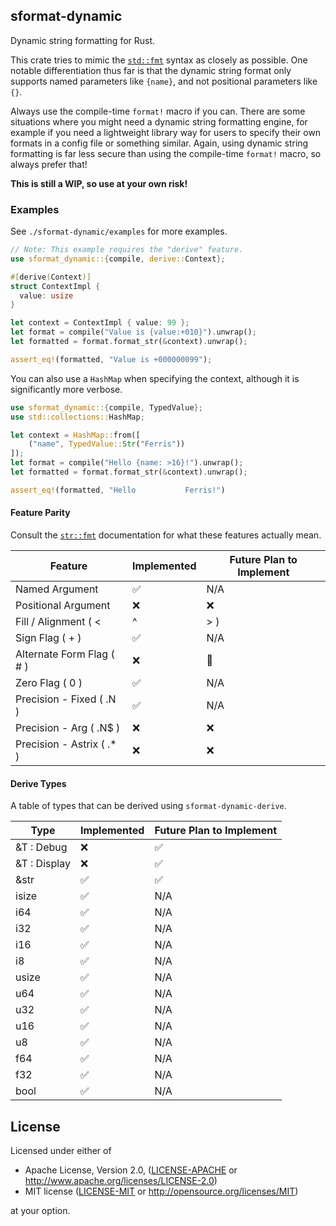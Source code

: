 ## sformat-dynamic

Dynamic string formatting for Rust.

This crate tries to mimic the [`std::fmt`](https://doc.rust-lang.org/std/fmt/#usage)
syntax as closely as possible. One notable differentiation thus far is that the
dynamic string format only supports named parameters like `{name}`, and not positional
parameters like `{}`.

Always use the compile-time `format!` macro if you can. There are some situations
where you might need a dynamic string formatting engine, for example if you need
a lightweight library way for users to specify their own formats in a config file
or something similar. Again, using dynamic string formatting is far less secure
than using the compile-time `format!` macro, so always prefer that!

**This is still a WIP, so use at your own risk!**

### Examples

See `./sformat-dynamic/examples` for more examples.

```rust
// Note: This example requires the "derive" feature.
use sformat_dynamic::{compile, derive::Context};

#[derive(Context)]
struct ContextImpl {
  value: usize
}

let context = ContextImpl { value: 99 };
let format = compile("Value is {value:+010}").unwrap();
let formatted = format.format_str(&context).unwrap();

assert_eq!(formatted, "Value is +000000099");
```

You can also use a `HashMap` when specifying the context, although it is significantly
more verbose.

```rust
use sformat_dynamic::{compile, TypedValue};
use std::collections::HashMap;

let context = HashMap::from([
    ("name", TypedValue::Str("Ferris"))
]);
let format = compile("Hello {name: >16}!").unwrap();
let formatted = format.format_str(&context).unwrap();

assert_eq!(formatted, "Hello           Ferris!")
```
#### Feature Parity

Consult the [`str::fmt`](https://doc.rust-lang.org/std/fmt/) documentation for
what these features actually mean.

| Feature                             | Implemented | Future Plan to Implement |
| ----------------------------------- | ----------- | ------------------------ |
| Named Argument                      | ✅          | N/A                      |
| Positional Argument                 | ❌          | ❌                       |
| Fill / Alignment     ( < | ^ | > )  | ✅          | N/A                      |
| Sign Flag            ( + )          | ✅          | N/A                      |
| Alternate Form Flag  ( # )          | ❌          | 🤔                       |
| Zero Flag            ( 0 )          | ✅          | N/A                      |
| Precision - Fixed    ( .N )         | ✅          | N/A                      |
| Precision - Arg      ( .N$ )        | ❌          | ❌                       |
| Precision - Astrix   ( .* )         | ❌          | ❌                       |

#### Derive Types

A table of types that can be derived using `sformat-dynamic-derive`.

| Type                                | Implemented | Future Plan to Implement |
| ----------------------------------- | ----------- | ------------------------ |
| &T : Debug                          | ❌          | ✅                       |
| &T : Display                        | ❌          | ✅                       |
| &str                                | ✅          | ✅                       |
| isize                               | ✅          | N/A                      |
| i64                                 | ✅          | N/A                      |
| i32                                 | ✅          | N/A                      |
| i16                                 | ✅          | N/A                      |
| i8                                  | ✅          | N/A                      |
| usize                               | ✅          | N/A                      |
| u64                                 | ✅          | N/A                      |
| u32                                 | ✅          | N/A                      |
| u16                                 | ✅          | N/A                      |
| u8                                  | ✅          | N/A                      |
| f64                                 | ✅          | N/A                      |
| f32                                 | ✅          | N/A                      |
| bool                                | ✅          | N/A                      |

## License

Licensed under either of

 * Apache License, Version 2.0, ([LICENSE-APACHE](LICENSE-APACHE) or http://www.apache.org/licenses/LICENSE-2.0)
 * MIT license ([LICENSE-MIT](LICENSE-MIT) or http://opensource.org/licenses/MIT)

at your option.
